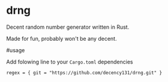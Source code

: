 # drng

Decent random number generator written in Rust.

Made for fun, probably won't be any decent.

#usage 

Add folowing line to your `Cargo.toml` dependencies

`regex = { git = "https://github.com/decency131/drng.git" }`